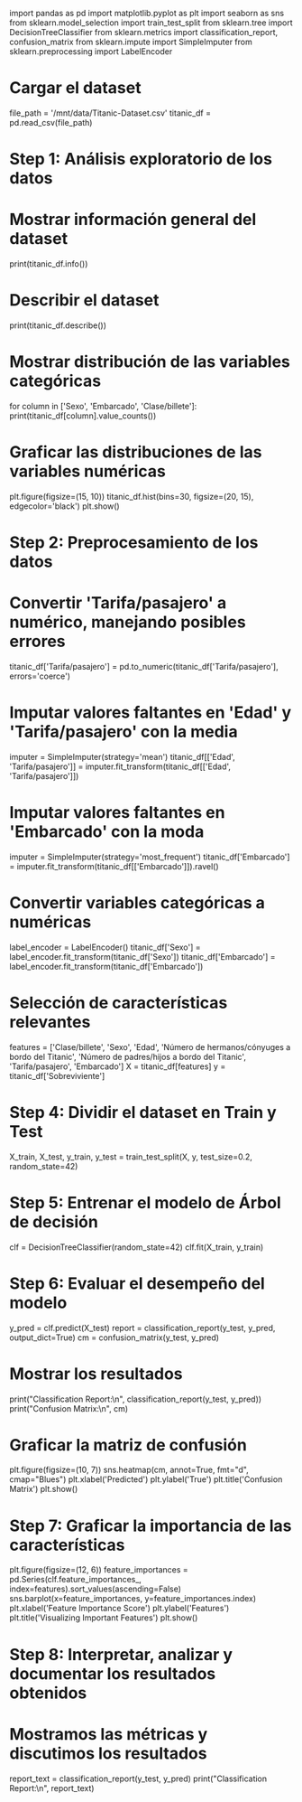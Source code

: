 import pandas as pd
import matplotlib.pyplot as plt
import seaborn as sns
from sklearn.model_selection import train_test_split
from sklearn.tree import DecisionTreeClassifier
from sklearn.metrics import classification_report, confusion_matrix
from sklearn.impute import SimpleImputer
from sklearn.preprocessing import LabelEncoder

# Cargar el dataset
file_path = '/mnt/data/Titanic-Dataset.csv'
titanic_df = pd.read_csv(file_path)

# Step 1: Análisis exploratorio de los datos
# Mostrar información general del dataset
print(titanic_df.info())

# Describir el dataset
print(titanic_df.describe())

# Mostrar distribución de las variables categóricas
for column in ['Sexo', 'Embarcado', 'Clase/billete']:
    print(titanic_df[column].value_counts())

# Graficar las distribuciones de las variables numéricas
plt.figure(figsize=(15, 10))
titanic_df.hist(bins=30, figsize=(20, 15), edgecolor='black')
plt.show()

# Step 2: Preprocesamiento de los datos
# Convertir 'Tarifa/pasajero' a numérico, manejando posibles errores
titanic_df['Tarifa/pasajero'] = pd.to_numeric(titanic_df['Tarifa/pasajero'], errors='coerce')

# Imputar valores faltantes en 'Edad' y 'Tarifa/pasajero' con la media
imputer = SimpleImputer(strategy='mean')
titanic_df[['Edad', 'Tarifa/pasajero']] = imputer.fit_transform(titanic_df[['Edad', 'Tarifa/pasajero']])

# Imputar valores faltantes en 'Embarcado' con la moda
imputer = SimpleImputer(strategy='most_frequent')
titanic_df['Embarcado'] = imputer.fit_transform(titanic_df[['Embarcado']]).ravel()

# Convertir variables categóricas a numéricas
label_encoder = LabelEncoder()
titanic_df['Sexo'] = label_encoder.fit_transform(titanic_df['Sexo'])
titanic_df['Embarcado'] = label_encoder.fit_transform(titanic_df['Embarcado'])

# Selección de características relevantes
features = ['Clase/billete', 'Sexo', 'Edad', 'Número de hermanos/cónyuges a bordo del Titanic', 'Número de padres/hijos a bordo del Titanic', 'Tarifa/pasajero', 'Embarcado']
X = titanic_df[features]
y = titanic_df['Sobreviviente']

# Step 4: Dividir el dataset en Train y Test
X_train, X_test, y_train, y_test = train_test_split(X, y, test_size=0.2, random_state=42)

# Step 5: Entrenar el modelo de Árbol de decisión
clf = DecisionTreeClassifier(random_state=42)
clf.fit(X_train, y_train)

# Step 6: Evaluar el desempeño del modelo
y_pred = clf.predict(X_test)
report = classification_report(y_test, y_pred, output_dict=True)
cm = confusion_matrix(y_test, y_pred)

# Mostrar los resultados
print("Classification Report:\n", classification_report(y_test, y_pred))
print("Confusion Matrix:\n", cm)

# Graficar la matriz de confusión
plt.figure(figsize=(10, 7))
sns.heatmap(cm, annot=True, fmt="d", cmap="Blues")
plt.xlabel('Predicted')
plt.ylabel('True')
plt.title('Confusion Matrix')
plt.show()

# Step 7: Graficar la importancia de las características
plt.figure(figsize=(12, 6))
feature_importances = pd.Series(clf.feature_importances_, index=features).sort_values(ascending=False)
sns.barplot(x=feature_importances, y=feature_importances.index)
plt.xlabel('Feature Importance Score')
plt.ylabel('Features')
plt.title('Visualizing Important Features')
plt.show()

# Step 8: Interpretar, analizar y documentar los resultados obtenidos
# Mostramos las métricas y discutimos los resultados

report_text = classification_report(y_test, y_pred)
print("Classification Report:\n", report_text)
